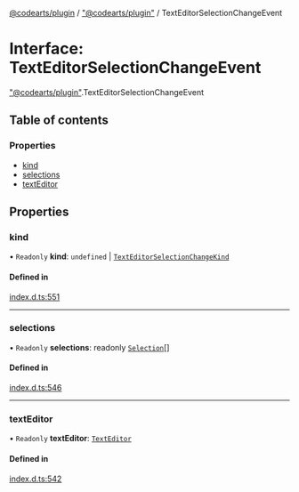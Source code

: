 [@codearts/plugin](../README.md) / ["@codearts/plugin"](../modules/_codearts_plugin_.md) / TextEditorSelectionChangeEvent

# Interface: TextEditorSelectionChangeEvent

["@codearts/plugin"](../modules/_codearts_plugin_.md).TextEditorSelectionChangeEvent

## Table of contents

### Properties

- [kind](codearts_plugin_.TextEditorSelectionChangeEvent.md#kind)
- [selections](codearts_plugin_.TextEditorSelectionChangeEvent.md#selections)
- [textEditor](codearts_plugin_.TextEditorSelectionChangeEvent.md#texteditor)

## Properties

### kind

• `Readonly` **kind**: `undefined` \| [`TextEditorSelectionChangeKind`](../enums/codearts_plugin_.TextEditorSelectionChangeKind.md)

#### Defined in

[index.d.ts:551](https://github.com/huaweicloud/cloudide-plugin-api/blob/b58031b/index.d.ts#L551)

___

### selections

• `Readonly` **selections**: readonly [`Selection`](../classes/codearts_plugin_.Selection.md)[]

#### Defined in

[index.d.ts:546](https://github.com/huaweicloud/cloudide-plugin-api/blob/b58031b/index.d.ts#L546)

___

### textEditor

• `Readonly` **textEditor**: [`TextEditor`](codearts_plugin_.TextEditor.md)

#### Defined in

[index.d.ts:542](https://github.com/huaweicloud/cloudide-plugin-api/blob/b58031b/index.d.ts#L542)
